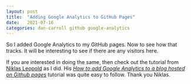 ```yaml
---
layout: post
title:  "Adding Google Analytics to GitHub Pages"
date:   2021-07-16
categories: dan-carroll github google-analytics
---
```

So I added Google Analytics to my GitHub pages. Now to see how that tracks. It will be interesting to see if there are any visitors here.

If you are interested in doing the same, then check out the tutorial from [Niklas Leopold](https://morotsman.github.io/) as I did. His *[How to add Google Analytics to a blog hosted on Github pages](https://morotsman.github.io/blog,/google/analytics,/jekyll,/github/pages/2020/07/07/add-google-analytics.html)* tutorial was quite easy to follow. Thank you Niklas.
